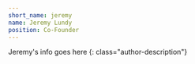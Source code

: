 ```yaml
---
short_name: jeremy
name: Jeremy Lundy
position: Co-Founder
---
```

Jeremy's info goes here
{: class="author-description"}
